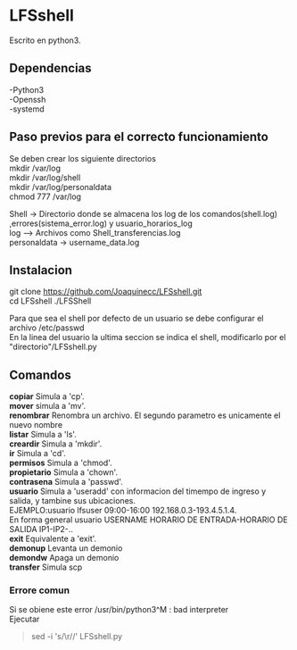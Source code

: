 # LFSshell
Escrito en python3.
## Dependencias
-Python3<br/>
-Openssh<br/>
-systemd<br/>
## Paso previos para el correcto funcionamiento
Se deben crear los siguiente  directorios<br/>
mkdir /var/log<br/>
mkdir /var/log/shell<br/> 
mkdir /var/log/personaldata<br/>
chmod 777 /var/log<br/>

Shell -> Directorio donde se almacena los log de los comandos(shell.log) ,errores(sistema_error.log) y usuario_horarios_log<br/>
log --> Archivos como Shell_transferencias.log<br/>
personaldata -> username_data.log<br/>

## Instalacion

git clone https://github.com/Joaquinecc/LFSshell.git <br/>
cd LFSshell
./LFSShell

Para que sea el shell por defecto de un usuario se debe configurar el archivo /etc/passwd <br/>
En la linea del usuario la ultima seccion se indica el shell, modificarlo por el  "directorio"/LFSshell.py<br/>

## Comandos
**copiar**       Simula a 'cp'.<br/>
**mover**       simula a 'mv'. <br/>
**renombrar**       Renombra un archivo. El segundo parametro es unicamente el nuevo nombre<br/>
**listar**       Simula a 'ls'. <br/>
**creardir**       Simula a 'mkdir'.<br/>
**ir**       Simula a 'cd'. <br/>
**permisos**       Simula a 'chmod'. <br/>
**propietario**       Simula a 'chown'. <br/>
**contrasena**       Simula a 'passwd'. <br/>
**usuario**       Simula a 'useradd' con informacion del timempo de ingreso y salida, y tambine sus ubicaciones. <br/>
EJEMPLO:usuario lfsuser 09:00-16:00 192.168.0.3-193.4.5.1.4.<br/>
En forma general usuario USERNAME HORARIO DE ENTRADA-HORARIO DE SALIDA IP1-IP2-.. <br/>
**exit**       Equivalente a 'exit'. <br/>
**demonup**    Levanta un demonio<br/>
**demondw**      Apaga un demonio<br/>
**transfer**       Simula scp<br/>

### Errore comun
Si se obiene este error /usr/bin/python3^M : bad interpreter <br/>
Ejecutar
> sed -i 's/\r//' LFSshell.py




